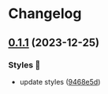 # Changelog

## [0.1.1](https://github.com/hbstack/syntax-highlighting/compare/styles/doom-one/v0.1.0...styles/doom-one/v0.1.1) (2023-12-25)


### Styles 🎨

* update styles ([9468e5d](https://github.com/hbstack/syntax-highlighting/commit/9468e5d054f6c1775a1966bcf308506cebd2f804))
